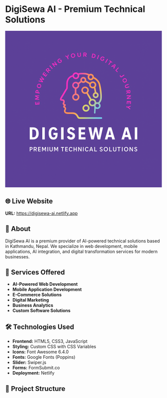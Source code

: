 # DigiSewa AI - Premium Technical Solutions

![DigiSewa AI Logo](images/logo.png)

## 🌐 Live Website
**URL:** https://digisewa-ai.netlify.app

## 📖 About
DigiSewa AI is a premium provider of AI-powered technical solutions based in Kathmandu, Nepal. We specialize in web development, mobile applications, AI integration, and digital transformation services for modern businesses.

## 🚀 Services Offered
- **AI-Powered Web Development**
- **Mobile Application Development** 
- **E-Commerce Solutions**
- **Digital Marketing**
- **Business Analytics**
- **Custom Software Solutions**

## 🛠 Technologies Used
- **Frontend:** HTML5, CSS3, JavaScript
- **Styling:** Custom CSS with CSS Variables
- **Icons:** Font Awesome 6.4.0
- **Fonts:** Google Fonts (Poppins)
- **Slider:** Swiper.js
- **Forms:** FormSubmit.co
- **Deployment:** Netlify

## 📁 Project Structure